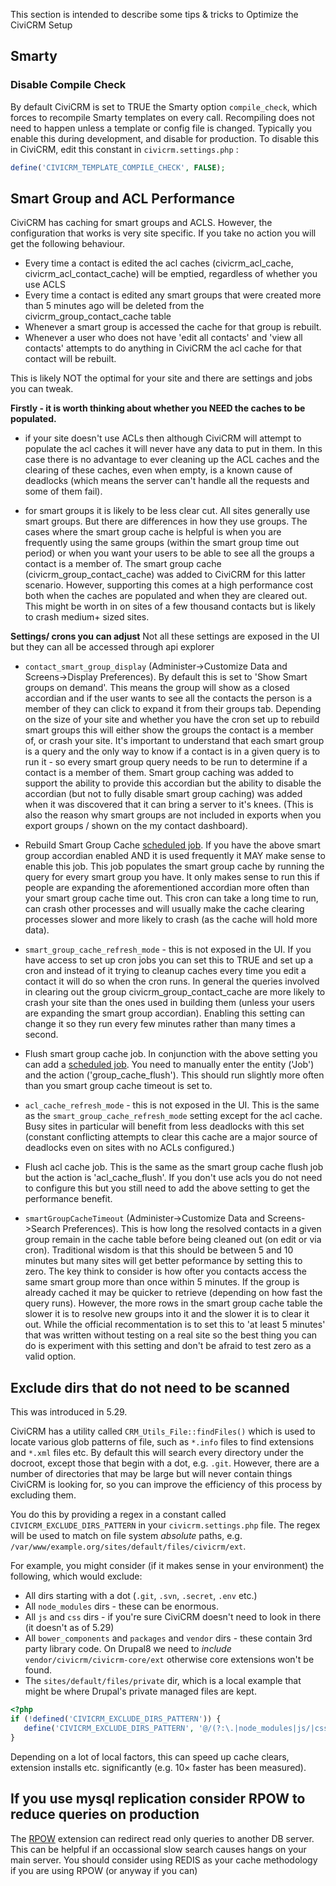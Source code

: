 This section is intended to describe some tips & tricks to Optimize the CiviCRM Setup

## Smarty

### Disable Compile Check

By default CiviCRM is set to TRUE the Smarty option `compile_check`, which forces to recompile Smarty templates on every call.
Recompiling does not need to happen unless a template or config file is changed. Typically you enable this during development, and disable for production.
To disable this in CiviCRM, edit this constant in `civicrm.settings.php` :

```php
define('CIVICRM_TEMPLATE_COMPILE_CHECK', FALSE);
```

## Smart Group and ACL Performance

CiviCRM has caching for smart groups and ACLS. However, the configuration that works is very site specific. If you take no action you will get the following behaviour.
- Every time a contact is edited the acl caches (civicrm_acl_cache, civicrm_acl_contact_cache) will be emptied, regardless of whether you use ACLS
- Every time a contact is edited any smart groups that were created more than 5 minutes ago will be deleted from the civicrm_group_contact_cache table
- Whenever a smart group is accessed the cache for that group is rebuilt.
- Whenever a user who does not have 'edit all contacts' and 'view all contacts' attempts to do anything in CiviCRM the acl cache for that contact will be rebuilt.

This is likely NOT the optimal for your site and there are settings and jobs you can tweak.

**Firstly - it is worth thinking about whether you NEED the caches to be populated.**

- if your site doesn't use ACLs then although CiviCRM will attempt to populate the acl caches it will never have any data to put in them. In this case there is no advantage to ever cleaning up the ACL caches and the clearing of these caches, even when empty, is a known cause of deadlocks (which means the server can't handle all the requests and some of them fail).


- for smart groups it is likely to be less clear cut. All sites generally use smart groups. But there are differences in how they use groups. The cases where the smart group cache is helpful is when you are frequently using the same groups (within the smart group time out period) or when you want your users to be able to see all the groups a contact is a member of. The smart group cache (civicrm_group_contact_cache) was added to CiviCRM for this latter scenario. However, supporting this comes at a high performance cost both when the caches are populated and when they are cleared out. This might be worth in on sites of a few thousand contacts but is likely to crash medium+ sized sites. 

**Settings/ crons you can adjust**
Not all these settings are exposed in the UI but they can all be accessed through api explorer

- ```contact_smart_group_display``` (Administer->Customize Data and Screens->Display Preferences). By default this is set to 'Show Smart groups on demand'. This means the group will show as a closed accordian and if the user wants to see all the contacts the person is a member of they can click to expand it from their groups tab. Depending on the size of your site and whether you have the cron set up to rebuild smart groups this will either show the groups the contact is a member of, or crash your site. It's important to understand that each smart group is a query and the only way to know if a contact is in a given query is to run it - so every smart group query needs to be run to determine if a contact is a member of them. Smart group caching was added to support the ability to provide this accordian but the ability to disable the accordian (but not to fully disable smart group caching) was added when it was discovered that it can bring a server to it's knees. (This is also the reason why smart groups are not included in exports when you export groups / shown on the my contact dashboard).

- Rebuild Smart Group Cache [scheduled job](../setup/jobs.md). If you have the above smart group accordian enabled AND it is used frequently it MAY make sense to enable this job. This job populates the smart group cache by running the query for every smart group you have. It only makes sense to run this if people are expanding the aforementioned accordian more often than your smart group cache time out. This cron can take a long time to run, can crash other processes and will usually make the cache clearing processes slower and more likely to crash (as the cache will hold more data).

- ```smart_group_cache_refresh_mode``` - this is not exposed in the UI. If you have access to set up cron jobs you can set this to TRUE and set up a cron and instead of it trying to cleanup caches every time you edit a contact it will do so when the cron runs. In general the queries involved in clearing out the group civicrm_group_contact_cache are more likely to crash your site than the ones used in building them (unless your users are expanding the smart group accordian). Enabling this setting can change it so they run every few minutes rather than many times a second.

- Flush smart group cache job. In conjunction with the above setting you can add a [scheduled job](../setup/jobs.md). You need to manually enter the entity ('Job') and the action ('group_cache_flush'). This should run slightly more often than you smart group cache timeout is set to.

- ```acl_cache_refresh_mode``` - this is not exposed in the UI. This is the same as the ```smart_group_cache_refresh_mode``` setting except for the acl cache. Busy sites in particular will benefit from less deadlocks with this set (constant conflicting attempts to clear this cache are a major source of deadlocks even on sites with no ACLs configured.)

- Flush acl cache job. This is the same as the smart group cache flush job but the action is 'acl_cache_flush'. If you don't use acls you do not need to configure this but you still need to add the above setting to get the performance benefit.

- ```smartGroupCacheTimeout``` (Administer->Customize Data and Screens->Search Preferences). This is how long the resolved contacts in a given group remain in the cache table before being cleaned out (on edit or via cron). Traditional wisdom is that this should be between 5 and 10 minutes but many sites will get better peformance by setting this to zero. The key think to consider is how ofter you contacts access the same smart group more than once within 5 minutes. If the group is already cached it may be quicker to retrieve (depending on how fast the query runs). However, the more rows in the smart group cache table the slower it is to resolve new groups into it and the slower it is to clear it out. While the official recommentation is to set this to 'at least 5 minutes' that was written without testing on a real site so the best thing you can do is experiment with this setting and don't be afraid to test zero as a valid option.

## Exclude dirs that do not need to be scanned

This was introduced in 5.29.

CiviCRM has a utility called `CRM_Utils_File::findFiles()` which is used to locate various glob patterns of file, such as `*.info` files to find extensions and `*.xml` files etc. By default this will search every directory under the docroot, except those that begin with a dot, e.g. `.git`. However, there are a number of directories that may be large but will never contain things CiviCRM is looking for, so you can improve the efficiency of this process by excluding them.

You do this by providing a regex in a constant called `CIVICRM_EXCLUDE_DIRS_PATTERN` in your `civicrm.settings.php` file. The regex will be used to match on file system *absolute* paths, e.g. `/var/www/example.org/sites/default/files/civicrm/ext`.

For example, you might consider (if it makes sense in your environment) the following, which would exclude:

- All dirs starting with a dot (`.git`, `.svn`, `.secret`, `.env` etc.)
- All `node_modules` dirs - these can be enormous.
- All `js` and `css` dirs - if you're sure CiviCRM doesn't need to look in there (it doesn't as of 5.29)
- All `bower_components` and `packages` and `vendor` dirs - these contain 3rd party library code. On Drupal8 we need to *include* `vendor/civicrm/civicrm-core/ext` otherwise core extensions won't be found.
- The `sites/default/files/private` dir, which is a local example that might be where Drupal's private managed files are kept.

```php
<?php
if (!defined('CIVICRM_EXCLUDE_DIRS_PATTERN')) {
   define('CIVICRM_EXCLUDE_DIRS_PATTERN', '@/(?:\.|node_modules|js/|css/|bower_components|packages/|vendor/(?!civicrm/civicrm-core/ext)|sites/default/files/private)@');
}
```

Depending on a lot of local factors, this can speed up cache clears, extension installs etc. significantly (e.g. 10× faster has been measured).

## If you use mysql replication consider RPOW to reduce queries on production

The [RPOW](https://github.com/totten/rpow) extension can redirect read only queries to another DB server. This can be helpful if an occassional slow search causes hangs on your main server. You should consider using REDIS as your cache methodology if you are using RPOW (or anyway if you can)
